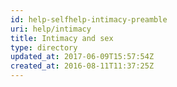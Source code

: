 ```yaml
---
id: help-selfhelp-intimacy-preamble
uri: help/intimacy
title: Intimacy and sex
type: directory
updated_at: 2017-06-09T15:57:54Z
created_at: 2016-08-11T11:37:25Z
---
```



